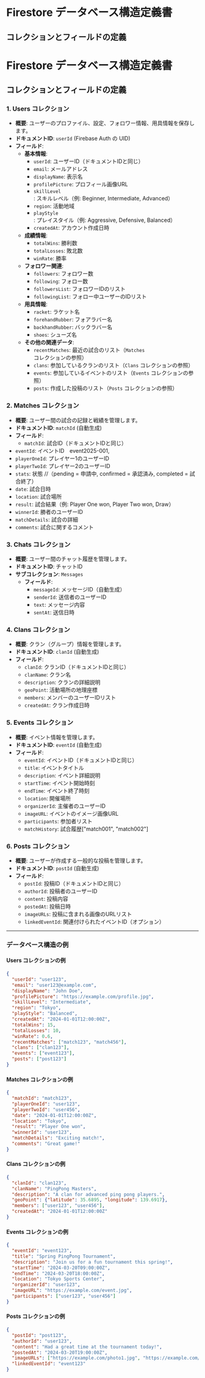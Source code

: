 # Firestore データベース構造定義書

## コレクションとフィールドの定義

# Firestore データベース構造定義書

## コレクションとフィールドの定義

### 1. Users コレクション
- **概要**: ユーザーのプロファイル、設定、フォロワー情報、用具情報を保存します。
- **ドキュメントID**: `userId` (Firebase Auth の UID)
- **フィールド**:
  - **基本情報**:
    - `userId`: ユーザーID（ドキュメントIDと同じ）
    - `email`: メールアドレス
    - `displayName`: 表示名
    - `profilePicture`: プロフィール画像URL
    - `skillLevel`: スキルレベル（例: Beginner, Intermediate, Advanced）
    - `region`: 活動地域
    - `playStyle`: プレイスタイル（例: Aggressive, Defensive, Balanced）
    - `createdAt`: アカウント作成日時
  - **成績情報**:
    - `totalWins`: 勝利数
    - `totalLosses`: 敗北数
    - `winRate`: 勝率
  - **フォロワー関連**:
    - `followers`: フォロワー数
    - `following`: フォロー数
    - `followersList`: フォロワーIDのリスト
    - `followingList`: フォロー中ユーザーのIDリスト
  - **用具情報**:
    - `racket`: ラケット名
    - `forehandRubber`: フォアラバー名
    - `backhandRubber`: バックラバー名
    - `shoes`: シューズ名
  - **その他の関連データ**:
    - `recentMatches`: 最近の試合のリスト（`Matches` コレクションの参照）
    - `clans`: 参加しているクランのリスト（`Clans` コレクションの参照）
    - `events`: 参加しているイベントのリスト（`Events` コレクションの参照）
    - `posts`: 作成した投稿のリスト（`Posts` コレクションの参照）


### 2. Matches コレクション
- **概要**: ユーザー間の試合の記録と戦績を管理します。
- **ドキュメントID**: `matchId` (自動生成)
- **フィールド**:
  - `matchId`: 試合ID（ドキュメントIDと同じ）
 -  `eventId`: イベントID　event2025-001,
  - `playerOneId`: プレイヤー1のユーザーID
  - `playerTwoId`: プレイヤー2のユーザーID
  - `stats`: 状態 //（pending = 申請中, confirmed = 承認済み, completed = 試合終了）
  - `date`: 試合日時
  - `location`: 試合場所
  - `result`: 試合結果（例: Player One won, Player Two won, Draw）
  - `winnerId`: 勝者のユーザーID
  - `matchDetails`: 試合の詳細
  - `comments`: 試合に関するコメント

### 3. Chats コレクション
- **概要**: ユーザー間のチャット履歴を管理します。
- **ドキュメントID**: チャットID
- **サブコレクション**: `Messages`
  - **フィールド**:
    - `messageId`: メッセージID（自動生成）
    - `senderId`: 送信者のユーザーID
    - `text`: メッセージ内容
    - `sentAt`: 送信日時

### 4. Clans コレクション
- **概要**: クラン（グループ）情報を管理します。
- **ドキュメントID**: `clanId` (自動生成)
- **フィールド**:
  - `clanId`: クランID（ドキュメントIDと同じ）
  - `clanName`: クラン名
  - `description`: クランの詳細説明
  - `geoPoint`: 活動場所の地理座標
  - `members`: メンバーのユーザーIDリスト
  - `createdAt`: クラン作成日時

### 5. Events コレクション
- **概要**: イベント情報を管理します。
- **ドキュメントID**: `eventId` (自動生成)
- **フィールド**:
  - `eventId`: イベントID（ドキュメントIDと同じ）
  - `title`: イベントタイトル
  - `description`: イベント詳細説明
  - `startTime`: イベント開始時刻
  - `endTime`: イベント終了時刻
  - `location`: 開催場所
  - `organizerId`: 主催者のユーザーID
  - `imageURL`: イベントのイメージ画像URL
  - `participants`: 参加者リスト
  - `matchHistory`: 試合履歴["match001", "match002"]

### 6. Posts コレクション
- **概要**: ユーザーが作成する一般的な投稿を管理します。
- **ドキュメントID**: `postId` (自動生成)
- **フィールド**:
  - `postId`: 投稿ID（ドキュメントIDと同じ）
  - `authorId`: 投稿者のユーザーID
  - `content`: 投稿内容
  - `postedAt`: 投稿日時
  - `imageURLs`: 投稿に含まれる画像のURLリスト
  - `linkedEventId`: 関連付けられたイベントID（オプション）

---

### データベース構造の例

#### Users コレクションの例
```json
{
  "userId": "user123",
  "email": "user123@example.com",
  "displayName": "John Doe",
  "profilePicture": "https://example.com/profile.jpg",
  "skillLevel": "Intermediate",
  "region": "Tokyo",
  "playStyle": "Balanced",
  "createdAt": "2024-01-01T12:00:00Z",
  "totalWins": 15,
  "totalLosses": 10,
  "winRate": 0.6,
  "recentMatches": ["match123", "match456"],
  "clans": ["clan123"],
  "events": ["event123"],
  "posts": ["post123"]
}
```

#### Matches コレクションの例
```json
{
  "matchId": "match123",
  "playerOneId": "user123",
  "playerTwoId": "user456",
  "date": "2024-01-01T12:00:00Z",
  "location": "Tokyo",
  "result": "Player One won",
  "winnerId": "user123",
  "matchDetails": "Exciting match!",
  "comments": "Great game!"
}
```

#### Clans コレクションの例
```json
{
  "clanId": "clan123",
  "clanName": "PingPong Masters",
  "description": "A clan for advanced ping pong players.",
  "geoPoint": {"latitude": 35.6895, "longitude": 139.6917},
  "members": ["user123", "user456"],
  "createdAt": "2024-01-01T12:00:00Z"
}
```

#### Events コレクションの例
```json
{
  "eventId": "event123",
  "title": "Spring PingPong Tournament",
  "description": "Join us for a fun tournament this spring!",
  "startTime": "2024-03-20T09:00:00Z",
  "endTime": "2024-03-20T18:00:00Z",
  "location": "Tokyo Sports Center",
  "organizerId": "user123",
  "imageURL": "https://example.com/event.jpg",
  "participants": ["user123", "user456"]
}
```

#### Posts コレクションの例
```json
{
  "postId": "post123",
  "authorId": "user123",
  "content": "Had a great time at the tournament today!",
  "postedAt": "2024-03-20T19:00:00Z",
  "imageURLs": ["https://example.com/photo1.jpg", "https://example.com/photo2.jpg"],
  "linkedEventId": "event123"
}
```
